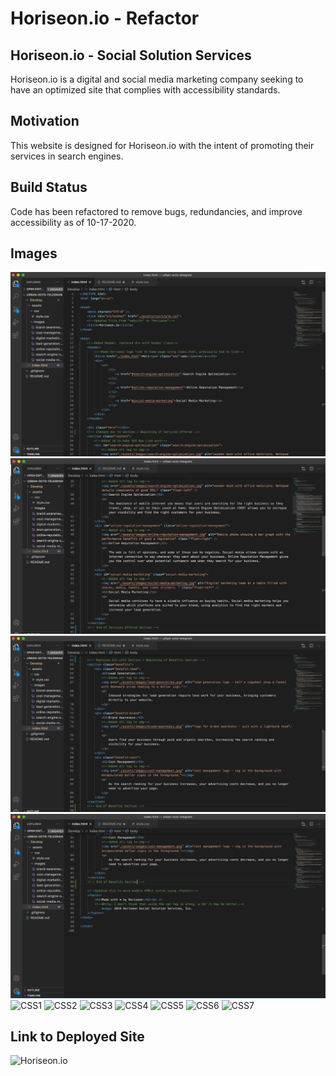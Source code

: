 # Horiseon.io - Refactor

## Horiseon.io - Social Solution Services
Horiseon.io is a digital and social media marketing company seeking to have an optimized site that complies with accessibility standards. 

## Motivation
This website is designed for Horiseon.io with the intent of promoting their services in search engines. 

## Build Status
Code has been refactored to remove bugs, redundancies, and improve accessibility as of 10-17-2020.

## Images
![HTML1](./Screenshots/HTML1.png)
![HTML2](./Screenshots/HTML2.png)
![HTML3](./Screenshots/HTML3.png)
![HTML4](./Screenshots/HTML4.png)
![CSS1](.Screenshots/CSS1.png)
![CSS2](.Screenshots/CSS2.png)
![CSS3](.Screenshots/CSS3.png)
![CSS4](.Screenshots/CSS4.png)
![CSS5](.Screenshots/CSS5.png)
![CSS6](.Screenshots/CSS6.png)
![CSS7](.Screenshots/CSS7.png)

## Link to Deployed Site
![Horiseon.io](https://clu-codes.github.io/WeeklyChallenge1/ "Horiseon.io Home")
